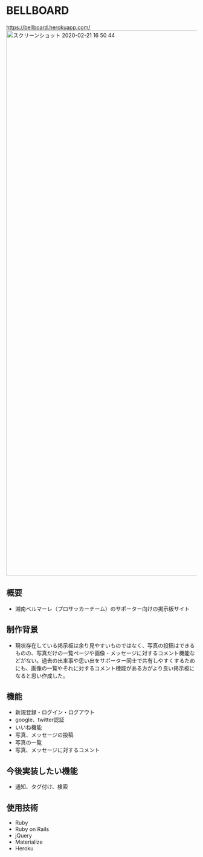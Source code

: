  # BELLBOARD
 https://bellboard.herokuapp.com/
<img width="1440" alt="スクリーンショット 2020-02-21 16 50 44" src="https://user-images.githubusercontent.com/43293926/75014755-61410700-54ca-11ea-83fb-d172a7d12baf.png">

 ## 概要
 - 湘南ベルマーレ（プロサッカーチーム）のサポーター向けの掲示板サイト

 ## 制作背景
 - 現状存在している掲示板は余り見やすいものではなく、写真の投稿はできるものの、写真だけの一覧ページや画像・メッセージに対するコメント機能などがない。過去の出来事や思い出をサポーター同士で共有しやすくするためにも、画像の一覧やそれに対するコメント機能がある方がより良い掲示板になると思い作成した。
 
 ## 機能
 - 新規登録・ログイン・ログアウト
 - google、twitter認証
 - いいね機能
 - 写真、メッセージの投稿
 - 写真の一覧
 - 写真、メッセージに対するコメント
  
 ## 今後実装したい機能
 - 通知、タグ付け、検索
 
 ## 使用技術
 - Ruby
 - Ruby on Rails
 - jQuery
 - Materialize
 - Heroku
 
